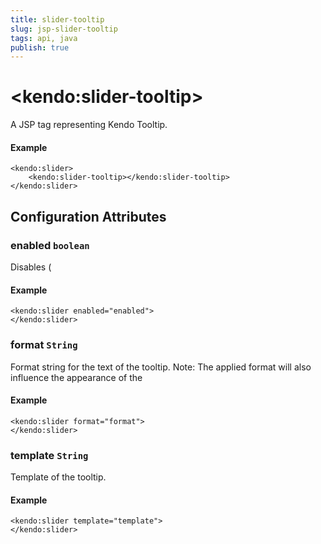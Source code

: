 ```yaml
---
title: slider-tooltip
slug: jsp-slider-tooltip
tags: api, java
publish: true
---
```


# \<kendo:slider-tooltip\>
A JSP tag representing Kendo Tooltip.

#### Example
    <kendo:slider>
        <kendo:slider-tooltip></kendo:slider-tooltip>
    </kendo:slider>


## Configuration Attributes


### enabled `boolean`

Disables (

#### Example
    <kendo:slider enabled="enabled">
    </kendo:slider>



### format `String`

Format string for the text of the tooltip. Note: The applied
format will also influence the appearance of the

#### Example
    <kendo:slider format="format">
    </kendo:slider>



### template `String`

Template of the tooltip.

#### Example
    <kendo:slider template="template">
    </kendo:slider>


